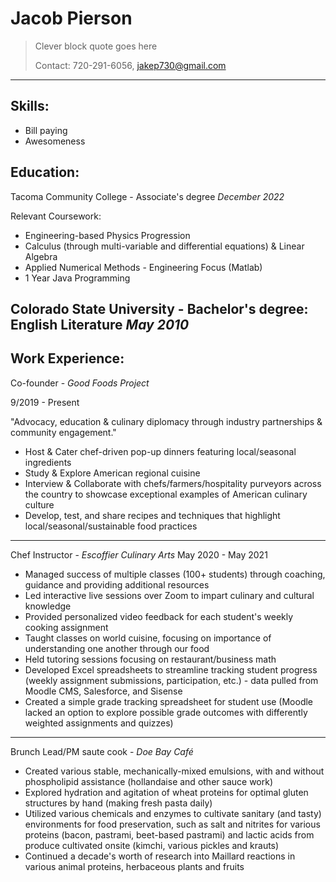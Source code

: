 # Jacob Pierson #
> Clever block quote goes here
> 
> Contact: 720-291-6056, jakep730@gmail.com
---
## Skills: ##
- Bill paying 
- Awesomeness

## Education:  ##

Tacoma Community College - Associate's degree *December 2022*  

Relevant Coursework:
- Engineering-based Physics Progression 
- Calculus (through multi-variable and differential equations) & Linear Algebra 
- Applied Numerical Methods - Engineering Focus (Matlab) 
- 1 Year Java Programming

Colorado State University - Bachelor's degree: English Literature *May 2010*
---  

## Work Experience: ##
Co-founder - *Good Foods Project*

9/2019 - Present

"Advocacy, education & culinary diplomacy through industry partnerships & community engagement."
- Host & Cater chef-driven pop-up dinners featuring local/seasonal ingredients
- Study & Explore American regional cuisine
- Interview & Collaborate with chefs/farmers/hospitality purveyors across the country to showcase exceptional examples of American culinary culture
- Develop, test, and share recipes and techniques that highlight local/seasonal/sustainable food practices
---
Chef Instructor - *Escoffier Culinary Arts*
May 2020 - May 2021
- Managed success of multiple classes (100+ students) through coaching, guidance and providing additional resources
- Led interactive live sessions over Zoom to impart culinary and cultural knowledge
- Provided personalized video feedback for each student's weekly cooking assignment
- Taught classes on world cuisine, focusing on importance of understanding one another through our food
- Held tutoring sessions focusing on restaurant/business math
- Developed Excel spreadsheets to streamline tracking student progress (weekly assignment submissions, participation, etc.) - data pulled from Moodle CMS, Salesforce, and Sisense
- Created a simple grade tracking spreadsheet for student use (Moodle lacked an option to explore possible grade outcomes with differently weighted assignments and quizzes)
---
Brunch Lead/PM saute cook - *Doe Bay Café*
- Created various stable, mechanically-mixed emulsions, with and without phospholipid assistance (hollandaise and other sauce work)
- Explored hydration and agitation of wheat proteins for optimal gluten structures by hand (making fresh pasta daily)
- Utilized various chemicals and enzymes to cultivate sanitary (and tasty) environments for food preservation, such as salt and nitrites for various proteins (bacon, pastrami, beet-based pastrami) and lactic acids from produce cultivated onsite (kimchi, various pickles and krauts)
- Continued a decade's worth of research into Maillard reactions in various animal proteins, herbaceous plants and fruits

